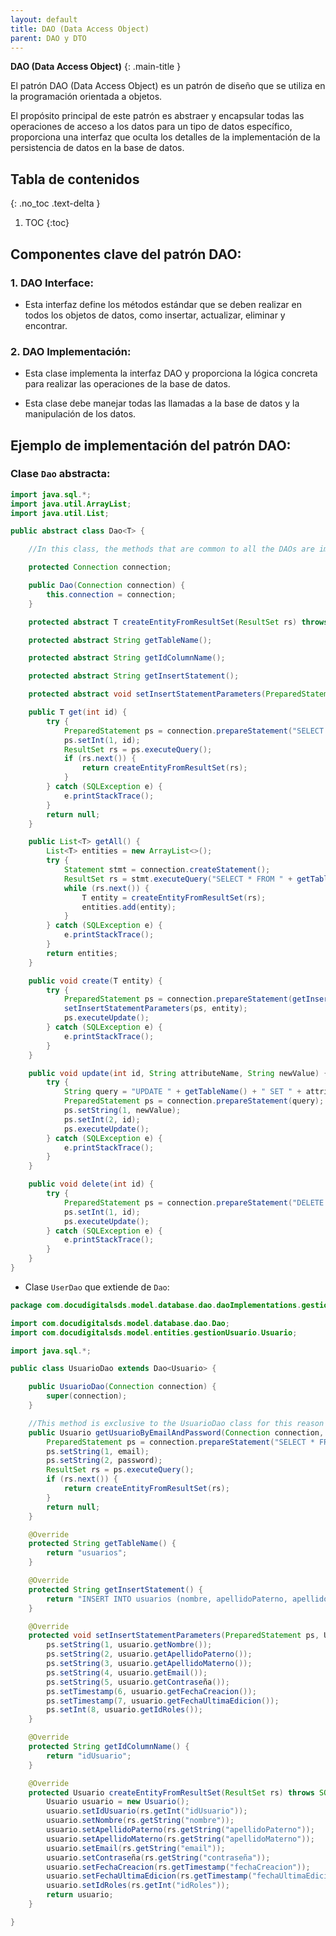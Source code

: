 ```yaml
---
layout: default
title: DAO (Data Access Object)
parent: DAO y DTO
---
```


**DAO (Data Access Object)** 
{: .main-title }

El patrón DAO (Data Access Object) es un patrón de diseño que se utiliza en la programación orientada a objetos. 

El propósito principal de este patrón es abstraer y encapsular todas las operaciones de acceso a los datos para un tipo de datos específico, proporciona una interfaz que oculta los detalles de la implementación de la persistencia de datos en la base de datos.

## Tabla de contenidos
{: .no_toc .text-delta }

1. TOC
{:toc}

<div class="code-example" markdown="1">

##  **Componentes clave del patrón DAO:**

### **1. DAO Interface:**

- Esta interfaz define los métodos estándar que se deben realizar en todos los objetos de datos, como insertar, actualizar, eliminar y encontrar.

### **2. DAO Implementación:**

- Esta clase implementa la interfaz DAO y proporciona la lógica concreta para realizar las operaciones de la base de datos. 

- Esta clase debe manejar todas las llamadas a la base de datos y la manipulación de los datos.

</div>

<div class="code-example" markdown="1">

##  **Ejemplo de implementación del patrón DAO:**

<div class="code-example" markdown="1">

### Clase `Dao` abstracta:

```java
import java.sql.*;
import java.util.ArrayList;
import java.util.List;

public abstract class Dao<T> {

    //In this class, the methods that are common to all the DAOs are implemented.

    protected Connection connection;

    public Dao(Connection connection) {
        this.connection = connection;
    }

    protected abstract T createEntityFromResultSet(ResultSet rs) throws SQLException;

    protected abstract String getTableName();

    protected abstract String getIdColumnName();

    protected abstract String getInsertStatement();

    protected abstract void setInsertStatementParameters(PreparedStatement ps, T entity) throws SQLException;

    public T get(int id) {
        try {
            PreparedStatement ps = connection.prepareStatement("SELECT * FROM " + getTableName() + " WHERE " + getIdColumnName() + " = ?");
            ps.setInt(1, id);
            ResultSet rs = ps.executeQuery();
            if (rs.next()) {
                return createEntityFromResultSet(rs);
            }
        } catch (SQLException e) {
            e.printStackTrace();
        }
        return null;
    }

    public List<T> getAll() {
        List<T> entities = new ArrayList<>();
        try {
            Statement stmt = connection.createStatement();
            ResultSet rs = stmt.executeQuery("SELECT * FROM " + getTableName());
            while (rs.next()) {
                T entity = createEntityFromResultSet(rs);
                entities.add(entity);
            }
        } catch (SQLException e) {
            e.printStackTrace();
        }
        return entities;
    }

    public void create(T entity) {
        try {
            PreparedStatement ps = connection.prepareStatement(getInsertStatement());
            setInsertStatementParameters(ps, entity);
            ps.executeUpdate();
        } catch (SQLException e) {
            e.printStackTrace();
        }
    }

    public void update(int id, String attributeName, String newValue) {
        try {
            String query = "UPDATE " + getTableName() + " SET " + attributeName + " = ? WHERE " + getIdColumnName() + " = ?";
            PreparedStatement ps = connection.prepareStatement(query);
            ps.setString(1, newValue);
            ps.setInt(2, id);
            ps.executeUpdate();
        } catch (SQLException e) {
            e.printStackTrace();
        }
    }

    public void delete(int id) {
        try {
            PreparedStatement ps = connection.prepareStatement("DELETE FROM " + getTableName() + " WHERE " + getIdColumnName() + " = ?");
            ps.setInt(1, id);
            ps.executeUpdate();
        } catch (SQLException e) {
            e.printStackTrace();
        }
    }
}
```

</div>

<div class="code-example" markdown="1">

- Clase `UserDao` que extiende de `Dao`:

```java
package com.docudigitalsds.model.database.dao.daoImplementations.gestionUsuarioDao;

import com.docudigitalsds.model.database.dao.Dao;
import com.docudigitalsds.model.entities.gestionUsuario.Usuario;

import java.sql.*;

public class UsuarioDao extends Dao<Usuario> {

    public UsuarioDao(Connection connection) {
        super(connection);
    }

    //This method is exclusive to the UsuarioDao class for this reason it is not in the GenericDao class
    public Usuario getUsuarioByEmailAndPassword(Connection connection, String email, String password) throws SQLException {
        PreparedStatement ps = connection.prepareStatement("SELECT * FROM usuarios WHERE email = ? AND contraseña = ?");
        ps.setString(1, email);
        ps.setString(2, password);
        ResultSet rs = ps.executeQuery();
        if (rs.next()) {
            return createEntityFromResultSet(rs);
        }
        return null;
    }

    @Override
    protected String getTableName() {
        return "usuarios";
    }

    @Override
    protected String getInsertStatement() {
        return "INSERT INTO usuarios (nombre, apellidoPaterno, apellidoMaterno, email, contraseña, fechaCreacion, fechaUltimaEdicion, idRoles) VALUES (?, ?, ?, ?, ?, ?, ?, ?)";
    }

    @Override
    protected void setInsertStatementParameters(PreparedStatement ps, Usuario usuario) throws SQLException {
        ps.setString(1, usuario.getNombre());
        ps.setString(2, usuario.getApellidoPaterno());
        ps.setString(3, usuario.getApellidoMaterno());
        ps.setString(4, usuario.getEmail());
        ps.setString(5, usuario.getContraseña());
        ps.setTimestamp(6, usuario.getFechaCreacion());
        ps.setTimestamp(7, usuario.getFechaUltimaEdicion());
        ps.setInt(8, usuario.getIdRoles());
    }

    @Override
    protected String getIdColumnName() {
        return "idUsuario";
    }

    @Override
    protected Usuario createEntityFromResultSet(ResultSet rs) throws SQLException {
        Usuario usuario = new Usuario();
        usuario.setIdUsuario(rs.getInt("idUsuario"));
        usuario.setNombre(rs.getString("nombre"));
        usuario.setApellidoPaterno(rs.getString("apellidoPaterno"));
        usuario.setApellidoMaterno(rs.getString("apellidoMaterno"));
        usuario.setEmail(rs.getString("email"));
        usuario.setContraseña(rs.getString("contraseña"));
        usuario.setFechaCreacion(rs.getTimestamp("fechaCreacion"));
        usuario.setFechaUltimaEdicion(rs.getTimestamp("fechaUltimaEdicion"));
        usuario.setIdRoles(rs.getInt("idRoles"));
        return usuario;
    }   

}
```

</div>
</div>